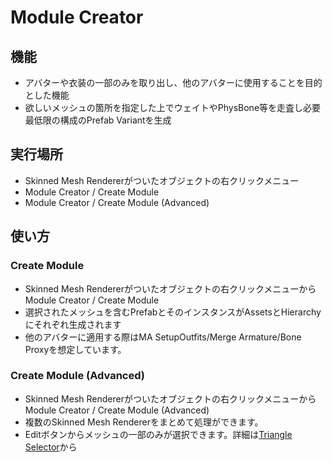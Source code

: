 # Module Creator

## 機能
- アバターや衣装の一部のみを取り出し、他のアバターに使用することを目的とした機能
- 欲しいメッシュの箇所を指定した上でウェイトやPhysBone等を走査し必要最低限の構成のPrefab Variantを生成

## 実行場所
- Skinned Mesh Rendererがついたオブジェクトの右クリックメニュー
- Module Creator / Create Module
- Module Creator / Create Module (Advanced)

## 使い方

### Create Module
- Skinned Mesh Rendererがついたオブジェクトの右クリックメニューからModule Creator / Create Module
- 選択されたメッシュを含むPrefabとそのインスタンスがAssetsとHierarchyにそれぞれ生成されます
- 他のアバターに適用する際はMA SetupOutfits/Merge Armature/Bone Proxyを想定しています。

### Create Module (Advanced)
- Skinned Mesh Rendererがついたオブジェクトの右クリックメニューからModule Creator / Create Module (Advanced)
- 複数のSkinned Mesh Rendererをまとめて処理ができます。
- Editボタンからメッシュの一部のみが選択できます。詳細は[Triangle Selector](../TriangleSelector)から

